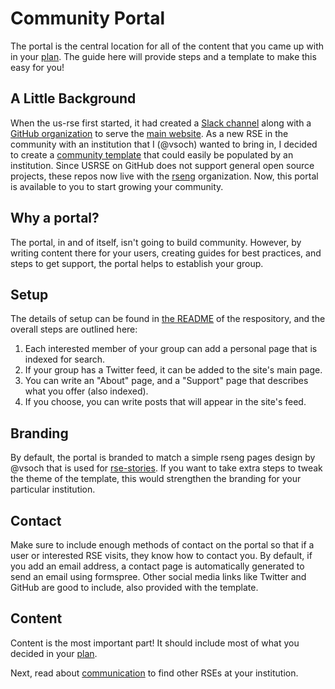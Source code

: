 # Community Portal

The portal is the central location for all of the content that you came up
with in your [plan](plan.md). The guide here will provide steps and a template
to make this easy for you!

## A Little Background

When the us-rse first started, it had created a [Slack channel](https://usrse.slack.com) 
along with a [GitHub organization](https://www.github.com/usrse) to serve 
the [main website](https://us-rse.org). As a new RSE in the community
with an institution that I (@vsoch) wanted to bring in, I decided to create
a [community template](https://github.com/rseng/community-template) that could
easily be populated by an institution. Since USRSE on GitHub does not support
general open source projects, these repos now live with the [rseng](https://github.com/rseng) 
organization. Now, this portal is available to you to start growing your community.

## Why a portal?

The portal, in and of itself, isn't going to build community. However, by writing
content there for your users, creating guides for best practices, and steps to get support,
the portal helps to establish your group.

## Setup

The details of setup can be found in [the README](https://github.com/rseng/community-template)
of the respository, and the overall steps are outlined here:

 1. Each interested member of your group can add a personal page that is indexed for search.
 2. If your group has a Twitter feed, it can be added to the site's main page.
 3. You can write an "About" page, and a "Support" page that describes what you offer (also indexed).
 4. If you choose, you can write posts that will appear in the site's feed.


## Branding

By default, the portal is branded to match a simple rseng pages design by @vsoch
that is used for [rse-stories](https://github.com/USRSE/rse-stories).
If you want to take extra steps to tweak the theme of the template,
this would strengthen the branding for your particular institution.

## Contact

Make sure to include enough methods of contact on the portal so that if a user
or interested RSE visits, they know how to contact you. By default, if you
add an email address, a contact page is automatically generated
to send an email using formspree. Other social media links like Twitter
and GitHub are good to include, also provided with the template.

## Content

Content is the most important part! It should include most of what you
decided in your [plan](plan.md).

Next, read about [communication](communication.md) to find other RSEs at your institution.
